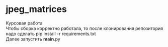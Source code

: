 # jpeg_matrices
Курсовая работа \
Чтобы сборка корректно работала, то после клонирования репозитория надо сделать pip install -r requirements.txt \
Далее запустить __main__.py
